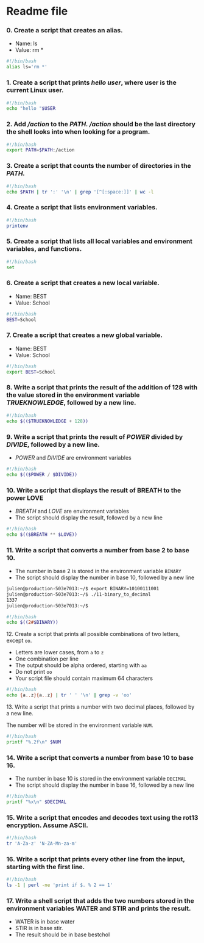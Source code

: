 # Readme file

<h3>0. Create a script that creates an alias.</h3>

<ul>
<li>Name: ls</li>
<li>Value: rm *</li>
</ul>

```bash
#!/bin/bash
alias ls='rm *'
```

<h3>1. Create a script that prints <em>hello user</em>, where user is the current Linux user.</h3>

```bash
#!/bin/bash
echo "hello "$USER
```

<h3>2. Add <em>/action</em> to the <em>PATH. /action</em> should be the last directory the shell looks into when looking for a program.</h3>

```bash
#!/bin/bash
export PATH=$PATH:/action
```

<h3>3. Create a script that counts the number of directories in the <em>PATH.</em></h3>

```bash
#!/bin/bash
echo $PATH | tr ':' '\n' | grep '[^[:space:]]' | wc -l
```

<h3>4. Create a script that lists environment variables.</h3>

```bash
#!/bin/bash
printenv
```

<h3>5. Create a script that lists all local variables and environment variables, and functions.</h3>

```bash
#!/bin/bash
set
```

<h3>6. Create a script that creates a new local variable.</h3>

<ul>
<li>Name: BEST</li>
<li>Value: School</li>
</ul>

```bash
#!/bin/bash
BEST=School
```

<h3> 7. Create a script that creates a new global variable.</h3>

<ul>
<li>Name: BEST</li>
<li>Value: School</li>
</ul>

```bash
#!/bin/bash
export BEST=School
```

<h3>8. Write a script that prints the result of the addition of 128 with the value stored in the environment variable <em>TRUEKNOWLEDGE</em>, followed by a new line.</h3>

```bash
#!/bin/bash
echo $(($TRUEKNOWLEDGE + 128))
```

<h3>9. Write a script that prints the result of <em>POWER</em> divided by <em>DIVIDE</em>, followed by a new line.</h3>

<ul><li><em>POWER</em> and <em>DIVIDE</em> are environment variables</li></ul>

```bash
#!/bin/bash
echo $(($POWER / $DIVIDE))
```

<h3>10. Write a script that displays the result of BREATH to the power LOVE</h3>
<ul>
<li><em>BREATH</em> and <em>LOVE</em> are environment variables</li>
<li>The script should display the result, followed by a new line</li>
</ul>

```bash
#!/bin/bash
echo $(($BREATH ** $LOVE))
```

<h3>11. Write a script that converts a number from base 2 to base 10.</h3>

<ul>
<li>The number in base 2 is stored in the environment variable <code>BINARY</code></li>
<li>The script should display the number in base 10, followed by a new line</li>
</ul>

```bash
julien@production-503e7013:~/$ export BINARY=10100111001
julien@production-503e7013:~/$ ./11-binary_to_decimal
1337
julien@production-503e7013:~/$
```

```bash
#!/bin/bash
echo $((2#$BINARY))
```

<p>12. Create a script that prints all possible combinations of two letters, except <code>oo</code>.</p>

<ul>
<li>Letters are lower cases, from <code>a</code> to <code>z</code></li>
<li>One combination per line</li>
<li>The output should be alpha ordered, starting with <code>aa</code></li>
<li>Do not print <code>oo</code></li>
<li>Your script file should contain maximum 64 characters</li>
</ul>

```bash
#!/bin/bash
echo {a..z}{a..z} | tr ' ' '\n' | grep -v 'oo'
```

<p>13. Write a script that prints a number with two decimal places, followed by a new line.</p>
<p>The number will be stored in the environment variable <code>NUM</code>.</p>

```bash
#!/bin/bash
printf "%.2f\n" $NUM
```

<h3>14. Write a script that converts a number from base 10 to base 16.</h3>

<ul>
<li>The number in base 10 is stored in the environment variable <code>DECIMAL</code></li>
<li>The script should display the number in base 16, followed by a new line</li>
</ul>

```bash
#!/bin/bash
printf "%x\n" $DECIMAL
```

<h3>15. Write a script that encodes and decodes text using the rot13 encryption. Assume ASCII.</h3>

```bash
#!/bin/bash
tr 'A-Za-z' 'N-ZA-Mn-za-m'
```

<h3>16. Write a script that prints every other line from the input, starting with the first line.</h3>

```bash
#!/bin/bash
ls -1 | perl -ne 'print if $. % 2 == 1'
```

<h3>17. Write a shell script that adds the two numbers stored in the environment variables WATER and STIR and prints the result.</h3>

<ul>
<li>WATER is in base water</li>
<li>STIR is in base stir.</li>
<li>The result should be in base bestchol</li>
</ul>

```bash

```
